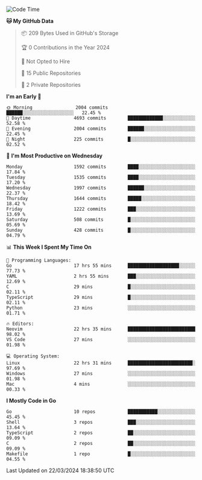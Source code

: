 <!--START_SECTION:waka-->
![Code Time](http://img.shields.io/badge/Code%20Time-446%20hrs%2059%20mins-blue)

**🐱 My GitHub Data** 

> 📦 209 Bytes Used in GitHub's Storage 
 > 
> 🏆 0 Contributions in the Year 2024
 > 
> 🚫 Not Opted to Hire
 > 
> 📜 15 Public Repositories 
 > 
> 🔑 2 Private Repositories 
 > 
**I'm an Early 🐤** 

```text
🌞 Morning                2004 commits        ██████░░░░░░░░░░░░░░░░░░░   22.45 % 
🌆 Daytime                4693 commits        █████████████░░░░░░░░░░░░   52.58 % 
🌃 Evening                2004 commits        ██████░░░░░░░░░░░░░░░░░░░   22.45 % 
🌙 Night                  225 commits         █░░░░░░░░░░░░░░░░░░░░░░░░   02.52 % 
```
📅 **I'm Most Productive on Wednesday** 

```text
Monday                   1592 commits        ████░░░░░░░░░░░░░░░░░░░░░   17.84 % 
Tuesday                  1535 commits        ████░░░░░░░░░░░░░░░░░░░░░   17.20 % 
Wednesday                1997 commits        ██████░░░░░░░░░░░░░░░░░░░   22.37 % 
Thursday                 1644 commits        █████░░░░░░░░░░░░░░░░░░░░   18.42 % 
Friday                   1222 commits        ███░░░░░░░░░░░░░░░░░░░░░░   13.69 % 
Saturday                 508 commits         █░░░░░░░░░░░░░░░░░░░░░░░░   05.69 % 
Sunday                   428 commits         █░░░░░░░░░░░░░░░░░░░░░░░░   04.79 % 
```


📊 **This Week I Spent My Time On** 

```text
💬 Programming Languages: 
Go                       17 hrs 55 mins      ███████████████████░░░░░░   77.73 % 
YAML                     2 hrs 55 mins       ███░░░░░░░░░░░░░░░░░░░░░░   12.69 % 
C                        29 mins             █░░░░░░░░░░░░░░░░░░░░░░░░   02.11 % 
TypeScript               29 mins             █░░░░░░░░░░░░░░░░░░░░░░░░   02.11 % 
Python                   23 mins             ░░░░░░░░░░░░░░░░░░░░░░░░░   01.71 % 

🔥 Editors: 
Neovim                   22 hrs 35 mins      █████████████████████████   98.02 % 
VS Code                  27 mins             ░░░░░░░░░░░░░░░░░░░░░░░░░   01.98 % 

💻 Operating System: 
Linux                    22 hrs 31 mins      ████████████████████████░   97.69 % 
Windows                  27 mins             ░░░░░░░░░░░░░░░░░░░░░░░░░   01.98 % 
Mac                      4 mins              ░░░░░░░░░░░░░░░░░░░░░░░░░   00.33 % 
```

**I Mostly Code in Go** 

```text
Go                       10 repos            ███████████░░░░░░░░░░░░░░   45.45 % 
Shell                    3 repos             ███░░░░░░░░░░░░░░░░░░░░░░   13.64 % 
TypeScript               2 repos             ██░░░░░░░░░░░░░░░░░░░░░░░   09.09 % 
C                        2 repos             ██░░░░░░░░░░░░░░░░░░░░░░░   09.09 % 
Makefile                 1 repo              █░░░░░░░░░░░░░░░░░░░░░░░░   04.55 % 
```




 Last Updated on 22/03/2024 18:38:50 UTC
<!--END_SECTION:waka-->
